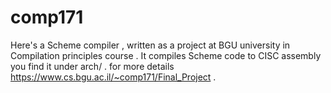 # comp171
Here's a Scheme compiler , written as a project at BGU university in Compilation principles course .
It compiles Scheme code to CISC assembly you find it under arch/ .
for more details https://www.cs.bgu.ac.il/~comp171/Final_Project .
